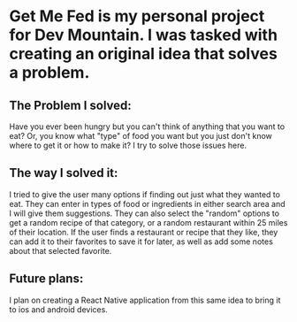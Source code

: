# Get Me Fed is my personal project for Dev Mountain. I was tasked with creating an original idea that solves a problem.

## The Problem I solved:
Have you ever been hungry but you can't think of anything that you want to eat? Or, you know what "type" of food you want but you just don't know where to get it or how to make it? I try to solve those issues here.

## The way I solved it:
I tried to give the user many options if finding out just what they wanted to eat. They can enter in types of food or ingredients in either search area and I will give them suggestions. They can also select the "random" options to get a random recipe of that category, or a random restaurant within 25 miles of their location. If the user finds a restaurant or recipe that they like, they can add it to their favorites to save it for later, as well as add some notes about that selected favorite.

## Future plans:
I plan on creating a React Native application from this same idea to bring it to ios and android devices.